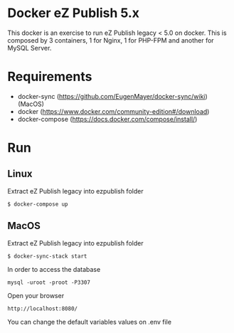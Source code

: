 # Docker eZ Publish 5.x

This docker is an exercise to run eZ Publish legacy < 5.0 on docker.
This is composed by 3 containers, 1 for Nginx, 1 for PHP-FPM and another for
MySQL Server.

# Requirements

- docker-sync (https://github.com/EugenMayer/docker-sync/wiki) (MacOS)
- docker (https://www.docker.com/community-edition#/download)
- docker-compose (https://docs.docker.com/compose/install/)

# Run

## Linux

Extract eZ Publish legacy into ezpublish folder

```
$ docker-compose up
```

## MacOS

Extract eZ Publish legacy into ezpublish folder

```
$ docker-sync-stack start
```

In order to access the database

```
mysql -uroot -proot -P3307
```

Open your browser

```
http://localhost:8080/
```

You can change the default variables values on .env file
